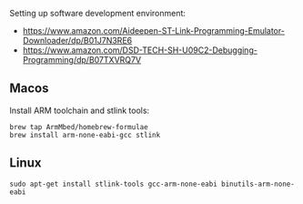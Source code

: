 Setting up software development environment:

* <https://www.amazon.com/Aideepen-ST-Link-Programming-Emulator-Downloader/dp/B01J7N3RE6>
* <https://www.amazon.com/DSD-TECH-SH-U09C2-Debugging-Programming/dp/B07TXVRQ7V>

## Macos

Install ARM toolchain and stlink tools:

    brew tap ArmMbed/homebrew-formulae
    brew install arm-none-eabi-gcc stlink

## Linux

    sudo apt-get install stlink-tools gcc-arm-none-eabi binutils-arm-none-eabi

